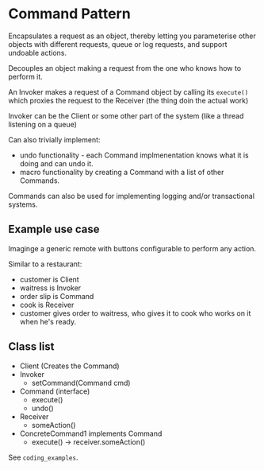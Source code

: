 # Command Pattern

Encapsulates a request as an object, thereby letting you parameterise other
objects with different requests, queue or log requests, and support undoable actions.

Decouples an object making a request from the one who knows how to perform it.

An Invoker makes a request of a Command object by calling its `execute()` which proxies the request to the Receiver (the thing doin the actual work)

Invoker can be the Client or some other part of the system (like a thread listening on a queue)

Can also trivially implement:
* undo functionality - each Command implmenentation knows what it is doing and can undo it.
* macro functionality by creating a Command with a list of other Commands.

Commands can also be used for implementing logging and/or transactional systems.

## Example use case

Imaginge a generic remote with buttons configurable to perform any action.

Similar to a restaurant:
* customer is Client
* waitress is Invoker
* order slip is Command
* cook is Receiver
* customer gives order to waitress, who gives it to cook who works on it when he's ready.

## Class list

* Client (Creates the Command)
* Invoker
  * setCommand(Command cmd)
* Command (interface)
  * execute()
  * undo()
* Receiver
  * someAction()
* ConcreteCommand1 implements Command
  * execute() -> receiver.someAction()
  
See `coding_examples`.
## 